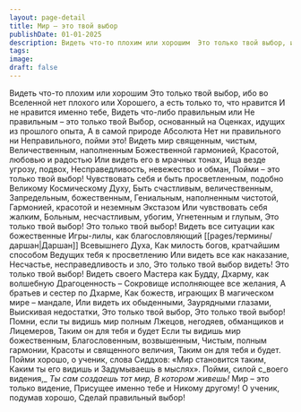 ```yaml
---
layout: page-detail
title: Мир – это твой выбор
publishDate: 01-01-2025
description: Видеть что-то плохим или хорошим  Это только твой выбор, ибо во  Вселенной нет плохого или  Хорошего, а есть только то, что нравится  И не нравится именно тебе,  Видеть что-либо правильным или  Не правильным – это только твой  Выбор, основанный на  Оценках...
tags:
image:
draft: false
---
```

Видеть что-то плохим или хорошим  Это только твой выбор, ибо во  Вселенной нет плохого или  Хорошего, а есть только то, что нравится  И не нравится именно тебе,  Видеть что-либо правильным или  Не правильным – это только твой  Выбор, основанный на  Оценках, идущих из прошлого опыта,  А в самой природе Абсолюта  Нет ни правильного ни  Неправильного, пойми это!  Видеть мир священным, чистым,  Величественным, наполненным  Божественной гармонией,  Красотой, любовью и радостью  Или видеть его в мрачных тонах,  Ища везде угрозу, подвох,  Несправедливость, невежество и обман,  Пойми – это только твой выбор!  Чувствовать себя и быть  просветленным, подобно  Великому Космическому Духу,  Быть счастливым, величественным,  Запредельным, божественным,  Гениальным, наполненным чистотой,  Гармонией, красотой и неземным  Экстазом  Или чувствовать себя жалким,  Больным, несчастливым, убогим,  Угнетенным и глупым,  Это только твой выбор!  Это только твой выбор!  Видеть все ситуации как божественные  Игры-лилы, как благословляющий  [[pages/термины/даршан|Даршан]] Всевышнего Духа,  Как милость богов, кратчайшим способом  Ведущих тебя к просветлению  Или видеть все как наказание,  Несчастье, несправедливость и зло,  Это только твой выбор видеть!  Это только твой выбор!  Видеть своего Мастера как Будду,  Дхарму, как волшебную  Драгоценность –  Сокровище исполняющее все желания,  А братьев и сестер по Дхарме,  Как божеств, играющих  В магическом мире – мандале,  Или видеть их обыденными,  Заурядными глазами,  Выискивая недостатки,  Это только твой выбор,  Это только твой выбор!  Помни, если ты видишь мир полным  Лжецов, негодяев, обманщиков и  Лицемеров,  Таким он для тебя и будет  Если ты видишь мир божественным,  Благословенным, возвышенным,  Чистым, полным гармонии,  Красоты и священного величия,  Таким он для тебя и будет.  Пойми хорошо, о ученик, слова  Сиддхов:  «Мир становится таким,  Каким ты его видишь и  Задумываешь в мыслях».  Пойми, силой с_воего видения,_   _Ты сам создаешь тот мир,_   _В котором живешь!_  Мир – это только видение,  Присущее именно тебе и  Никому другому!  О ученик, подумав хорошо,  Сделай правильный выбор!
  
